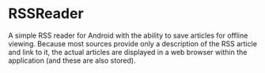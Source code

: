 # RSSReader
A simple RSS reader for Android with the ability to save articles for offline viewing. Because most sources provide only a description of the RSS article and link to it, the actual articles are displayed in a web browser within the application (and these are also stored).
